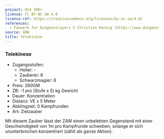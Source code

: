 ```yaml
---
project: DS4 SRD+
license: CC BY-NC-SA 4.0
licence-ref: https://creativecommons.org/licenses/by-nc-sa/4.0/
references: 
  - Fanwerk for Dungeonslayers © Christian Kennig (https://www.dungeonslayers.net/)
source: GRW
title: Telekinese
---
```


### Telekinese

- Zugangsstufen:
  - Heiler: -
  - Zauberer: 6
  - Schwarzmagier: 6
- Preis: 260GM
- ZB: -1 pro (Stufe x 5) kg Gewicht
- Dauer: Konzentration
- Distanz: VE x 5 Meter
- Abklingzeit: 0 Kampfrunden
- Art: Zielzauber

Mit diesem Zauber lässt der ZAW einen unbelebten Gegenstand mit einer Geschwindigkeit von 1m pro Kampfrunde schweben, solange er sich ununterbrochen konzentriert (zählt als ganze Aktion).

